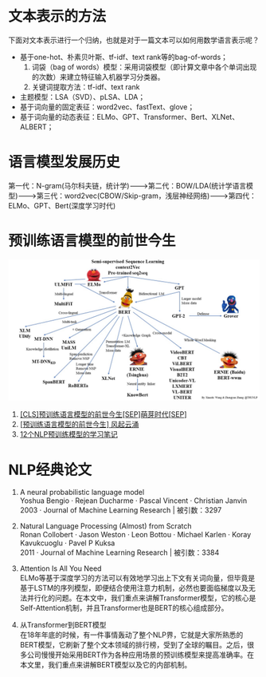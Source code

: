 # 文本表示的方法
下面对文本表示进行一个归纳，也就是对于一篇文本可以如何用数学语言表示呢？
- 基于one-hot、朴素贝叶斯、tf-idf、text rank等的bag-of-words；
	1. 词袋（bag of words）模型：采用词袋模型（即计算文章中各个单词出现的次数）来建立特征输入机器学习分类器。
	1. 关键词提取方法：tf-idf、text rank
- 主题模型：LSA（SVD）、pLSA、LDA；
- 基于词向量的固定表征：word2vec、fastText、glove；
- 基于词向量的动态表征：ELMo、GPT、Transformer、Bert、XLNet、ALBERT；

# 语言模型发展历史
第一代：N-gram(马尔科夫链，统计学)--->第二代：BOW/LDA(统计学语言模型)--->第三代：word2vec(CBOW/Skip-gram，浅层神经网络)--->第四代：ELMo、GPT、Bert(深度学习时代)

# 预训练语言模型的前世今生
![avatar](./PLMfamily.jpg)

1. [[CLS]预训练语言模型的前世今生[SEP]萌芽时代[SEP]](https://mp.weixin.qq.com/s/1ixYjJN-bJPGrr7v-4d7Rw)
1. [[预训练语言模型的前世今生] 风起云涌](https://mp.weixin.qq.com/s/g4jEVU3BkRem-DYXCn5eFQ) 
1. [12个NLP预训练模型的学习笔记](https://mp.weixin.qq.com/s/IndeECchmX_GC8MzuWSVfg)


# NLP经典论文
1. A neural probabilistic language model    
Yoshua Bengio · Rejean Ducharme · Pascal Vincent · Christian Janvin    
2003 · Journal of Machine Learning Research | 被引数：3297     

1. Natural Language Processing (Almost) from Scratch   
Ronan Collobert · Jason Weston · Leon Bottou · Michael Karlen · Koray Kavukcuoglu · Pavel P Kuksa   
2011 · Journal of Machine Learning Research | 被引数：3384     

1. Attention Is All You Need       
ELMo等基于深度学习的方法可以有效地学习出上下文有关词向量，但毕竟是基于LSTM的序列模型，即便结合使用注意力机制，必然也要面临梯度以及无法并行化的问题。在本文中，我们重点来讲解Transformer模型，它的核心是Self-Attention机制，并且Transformer也是BERT的核心组成部分。

1. 从Transformer到BERT模型        
在18年年底的时候，有一件事情轰动了整个NLP界，它就是大家所熟悉的BERT模型，它刷新了整个文本领域的排行榜，受到了全球的瞩目。之后，很多公司慢慢开始采用BERT作为各种应用场景的预训练模型来提高准确率。在本文里，我们重点来讲解BERT模型以及它的内部机制。

